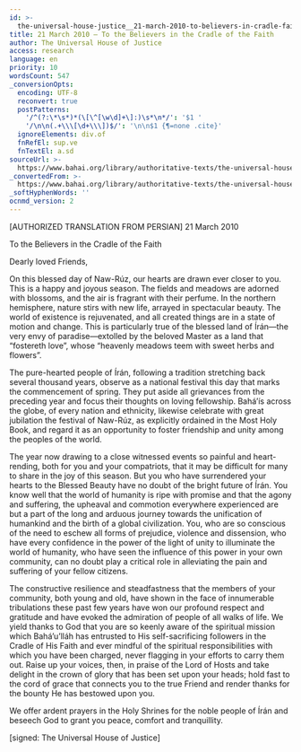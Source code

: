 ```yaml
---
id: >-
  the-universal-house-justice__21-march-2010-to-believers-in-cradle-faith__864312961__en
title: 21 March 2010 – To the Believers in the Cradle of the Faith
author: The Universal House of Justice
access: research
language: en
priority: 10
wordsCount: 547
_conversionOpts:
  encoding: UTF-8
  reconvert: true
  postPatterns:
    '/^(?:\*\s*)*(\[\^[\w\d]+\]:)\s*\n*/': '$1 '
    '/\n\n(.+\\\[\d+\\\])$/': '\n\n$1 {¶=none .cite}'
  ignoreElements: div.of
  fnRefEl: sup.ve
  fnTextEl: a.sd
sourceUrl: >-
  https://www.bahai.org/library/authoritative-texts/the-universal-house-of-justice/messages/20100321_001/20100321_001.xhtml
_convertedFrom: >-
  https://www.bahai.org/library/authoritative-texts/the-universal-house-of-justice/messages/20100321_001/20100321_001.xhtml
_softHyphenWords: ''
ocnmd_version: 2
---
```

\[AUTHORIZED TRANSLATION FROM PERSIAN\]
21 March 2010

To the Believers in the Cradle of the Faith

Dearly loved Friends,

On this blessed day of Naw-Rúz, our hearts are drawn ever closer to you. This is a happy and joyous season. The fields and meadows are adorned with blossoms, and the air is fragrant with their perfume. In the northern hemisphere, nature stirs with new life, arrayed in spectacular beauty. The world of existence is rejuvenated, and all created things are in a state of motion and change. This is particularly true of the blessed land of Írán—the very envy of paradise—extolled by the beloved Master as a land that “fostereth love”, whose “heavenly meadows teem with sweet herbs and flowers”.

The pure-hearted people of Írán, following a tradition stretching back several thousand years, observe as a national festival this day that marks the commencement of spring. They put aside all grievances from the preceding year and focus their thoughts on loving fellowship. Bahá’ís across the globe, of every nation and ethnicity, likewise celebrate with great jubilation the festival of Naw-Rúz, as explicitly ordained in the Most Holy Book, and regard it as an opportunity to foster friendship and unity among the peoples of the world.

The year now drawing to a close witnessed events so painful and heart-rending, both for you and your compatriots, that it may be difficult for many to share in the joy of this season. But you who have surrendered your hearts to the Blessed Beauty have no doubt of the bright future of Írán. You know well that the world of humanity is ripe with promise and that the agony and suffering, the upheaval and commotion everywhere experienced are but a part of the long and arduous journey towards the unification of humankind and the birth of a global civilization. You, who are so conscious of the need to eschew all forms of prejudice, violence and dissension, who have every confidence in the power of the light of unity to illuminate the world of humanity, who have seen the influence of this power in your own community, can no doubt play a critical role in alleviating the pain and suffering of your fellow citizens.

The constructive resilience and steadfastness that the members of your community, both young and old, have shown in the face of innumerable tribulations these past few years have won our profound respect and gratitude and have evoked the admiration of people of all walks of life. We yield thanks to God that you are so keenly aware of the spiritual mission which Bahá’u’lláh has entrusted to His self-sacrificing followers in the Cradle of His Faith and ever mindful of the spiritual responsibilities with which you have been charged, never flagging in your efforts to carry them out. Raise up your voices, then, in praise of the Lord of Hosts and take delight in the crown of glory that has been set upon your heads; hold fast to the cord of grace that connects you to the true Friend and render thanks for the bounty He has bestowed upon you.

We offer ardent prayers in the Holy Shrines for the noble people of Írán and beseech God to grant you peace, comfort and tranquillity.

\[signed: The Universal House of Justice\]
